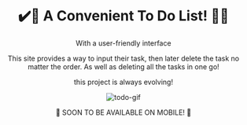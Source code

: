 <div align="center">
  <h1> ✔️📃 A Convenient To Do List! 📃❌ </h1>
  <p>With a user-friendly interface</p>
  <p> This site provides a way to input their task, then later delete the task no matter the order. As well as deleting all the tasks in one go!</p>
  <p> this project is always evolving!</p>

![todo-gif](https://github.com/jasbears/To-Do-List/assets/79122202/0d121f24-86dd-4628-a103-947239aa3607)

  <p> 📱 SOON TO BE AVAILABLE ON MOBILE! 📱 </p>
</div>
